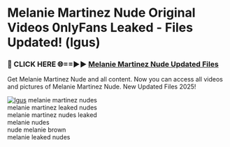 # Melanie Martinez Nude Original Videos 0nlyFans Leaked - Files Updated! (lgus)

<h3>🔴 CLICK HERE 🌐==►► <a href="https://tinyurl.com/yc6ubb5a" rel="nofollow">Melanie Martinez Nude Updated Files</a></h3>

Get Melanie Martinez Nude and all content. Now you can access all videos and pictures of Melanie Martinez Nude. New Updated Files 2025!

[![lgus](https://i.imgur.com/7eu0CRL.gif)](https://tinyurl.com/yc6ubb5a)
melanie martinez nudes<br>
melanie martinez leaked nudes<br>
melanie martinez nudes leaked<br>
melanie nudes<br>
nude melanie brown<br>
melanie leaked nudes